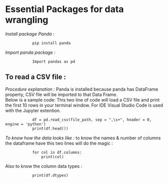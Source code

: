 # Essential Packages for data wrangling

*Install package Panda :* 

                pip install panda

*Import panda package :* 

                Import pandas as pd
                 
## To read a CSV file : 

*Procedure explanation :* 
                Panda is installed because panda has DataFrame property, CSV file will be imported to that Data Frame.                 
                Below is a sample code: This two line of code will load a CSV file and print the first 10 rows in your terminal window. For IDE Visual Studio Code is used with the Jupyter       extention. 
                
                df = pd.read_csv(file_path, sep = ",\s+", header = 0, engine = 'python') 
                print(df.head())

*To know how the data looks like :*
                to know the names & number of columns the dataframe have this two lines will do the magic : 
                
                for col in df.columns: 
                    print(col)
                
  Also to know the column data types :  
  
                print(df.dtypes)
